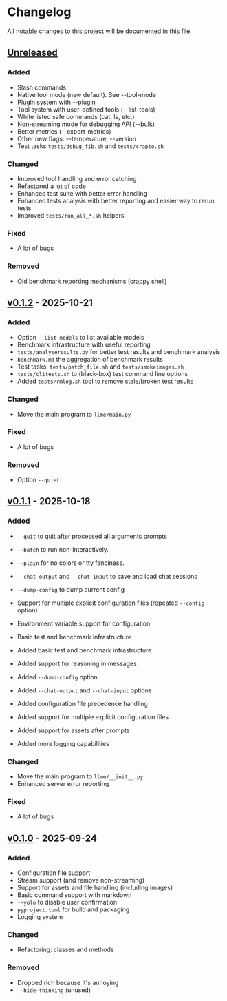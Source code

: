 # Changelog

All notable changes to this project will be documented in this file.

## [Unreleased]

### Added

- Slash commands
- Native tool mode (new default). See --tool-mode
- Plugin system with --plugin
- Tool system with user-defined tools (--list-tools)
- White listed safe commands (cat, ls, etc.)
- Non-streaming mode for debugging API (--bulk)
- Better metrics (--export-metrics)
- Other new flags: --temperature, --version
- Test tasks `tests/debug_fib.sh` and `tests/crapto.sh`

### Changed

- Improved tool handling and error catching
- Refactored a lot of code
- Enhanced test suite with better error handling
- Enhanced tests analysis with better reporting and easier way to rerun tests
- Improved `tests/run_all_*.sh` helpers

### Fixed

- A lot of bugs

### Removed

- Old benchmark reporting mechanisms (crappy shell)


## [v0.1.2] - 2025-10-21

### Added

- Option `--list-models` to list available models
- Benchmark infrastructure with useful reporting
- `tests/analyseresults.py` for better test results and benchmark analysis
- `benchmark.md` the aggregation of benchmark results
- Test tasks: `tests/patch_file.sh` and `tests/smokeimages.sh`
- `tests/clitests.sh` to (black-box) test command line options
- Added `tests/rmlog.sh` tool to remove stale/broken test results

### Changed

- Move the main program to `llme/main.py`

### Fixed

- A lot of bugs

### Removed

- Option `--quiet`


## [v0.1.1] - 2025-10-18

### Added

- `--quit` to quit after processed all arguments prompts
- `--batch` to run non-interactively.
- `--plain` for no colors or tty fanciness.
- `--chat-output` and `--chat-input` to save and load chat sessions
- `--dump-config` to dump current config
- Support for multiple explicit configuration files (repeated `--config` option)
- Environment variable support for configuration
- Basic test and benchmark infrastructure

- Added basic test and benchmark infrastructure
- Added support for reasoning in messages
- Added `--dump-config` option
- Added `--chat-output` and `--chat-input` options
- Added configuration file precedence handling
- Added support for multiple explicit configuration files
- Added support for assets after prompts
- Added more logging capabilities

### Changed

- Move the main program to `llme/__init__.py`
- Enhanced server error reporting

### Fixed

- A lot of bugs


## [v0.1.0] - 2025-09-24

### Added

- Configuration file support
- Stream support (and remove non-streaming)
- Support for assets and file handling (including images)
- Basic command support with markdown
- `--yolo` to disable user confirmation
- `pyproject.toml` for build and packaging
- Logging system

### Changed

- Refactoring: classes and methods

### Removed

- Dropped rich because it's annoying
- `--hide-thinking` (unused)


[Unreleased]: https://github.com/example/project/compare/v0.1.2...HEAD
[v0.1.2]: https://github.com/example/project/compare/v0.1.1...v0.1.2
[v0.1.1]: https://github.com/example/project/compare/v0.1.0...v0.1.1
[v0.1.0]: https://github.com/example/project/commits/v0.1.0
